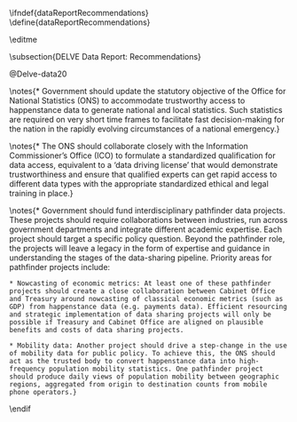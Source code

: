\ifndef{dataReportRecommendations}
\define{dataReportRecommendations}

\editme


\subsection{DELVE Data Report: Recommendations}

@Delve-data20

\notes{* Government should update the statutory objective of the Office for National Statistics (ONS) to accommodate trustworthy access to happenstance data to generate national and local statistics. Such statistics are required on very short time frames to facilitate fast decision-making for the nation in the rapidly evolving circumstances of a national emergency.}

\notes{* The ONS should collaborate closely with the Information Commissioner’s Office (ICO) to formulate a standardized qualification for data access, equivalent to a ‘data driving license’ that would demonstrate trustworthiness and ensure that qualified experts can get rapid access to different data types with the appropriate standardized ethical and legal training in place.}

\notes{* Government should fund interdisciplinary pathfinder data projects. These projects should require collaborations between industries, run across government departments and integrate different academic expertise. Each project should target a specific policy question. Beyond the pathfinder role, the projects will leave a legacy in the form of expertise and guidance in understanding the stages of the data-sharing pipeline. Priority areas for pathfinder projects include:

    * Nowcasting of economic metrics: At least one of these pathfinder projects should create a close collaboration between Cabinet Office and Treasury around nowcasting of classical economic metrics (such as GDP) from happenstance data (e.g. payments data). Efficient resourcing and strategic implementation of data sharing projects will only be possible if Treasury and Cabinet Office are aligned on plausible benefits and costs of data sharing projects.

    * Mobility data: Another project should drive a step-change in the use of mobility data for public policy. To achieve this, the ONS should act as the trusted body to convert happenstance data into high-frequency population mobility statistics. One pathfinder project should produce daily views of population mobility between geographic regions, aggregated from origin to destination counts from mobile phone operators.}


\endif
